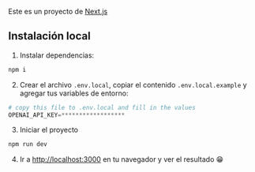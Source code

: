 Este es un proyecto de [Next.js](https://nextjs.org/)

## Instalación local

1. Instalar dependencias:

```bash
npm i
```

2. Crear el archivo `.env.local`, copiar el contenido `.env.local.example` y agregar tus variables de entorno:

```python
# copy this file to .env.local and fill in the values
OPENAI_API_KEY=******************
```

3. Iniciar el proyecto

```bash
npm run dev
```

4. Ir a [http://localhost:3000](http://localhost:3000) en tu navegador y ver el resultado 😁
